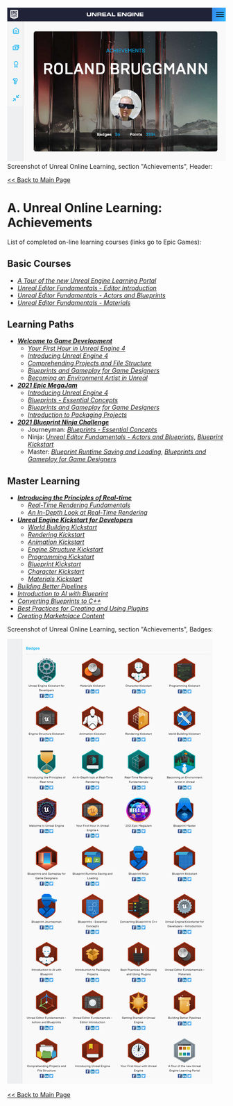 ![Screenshot UE Achievements](Docs/ue-achievements-header.png "Screenshot UE Achievements")
Screenshot of Unreal Online Learning, section "Achievements", Header:

[<< Back to Main Page](..)

# A. Unreal Online Learning: Achievements

List of completed on-line learning courses (links go to Epic Games):

## Basic Courses

* *<a href="https://www.unrealengine.com/en-US/onlinelearning-courses/a-tour-of-the-new-unreal-engine-learning-portal" target="_blank">A Tour of the new Unreal Engine Learning Portal</a>*
* *<a href="https://www.unrealengine.com/en-US/onlinelearning-courses/unreal-editor-fundamentals---editor-introduction" target="_blank">Unreal Editor Fundamentals - Editor Introduction</a>*
* *<a href="https://www.unrealengine.com/en-US/onlinelearning-courses/unreal-editor-fundamentals---actors-and-blueprints" target="_blank">Unreal Editor Fundamentals - Actors and Blueprints</a>*
* *<a href="https://www.unrealengine.com/en-US/onlinelearning-courses/unreal-editor-fundamentals---materials" target="_blank">Unreal Editor Fundamentals - Materials</a>*

## Learning Paths

* ***<a href="https://www.unrealengine.com/en-US/onlinelearning-courses/welcome-to-game-development" target="_blank">Welcome to Game Development</a>***
  * *<a href="https://www.unrealengine.com/en-US/onlinelearning-courses/your-first-hour-in-unreal-engine-4" target="_blank">Your First Hour in Unreal Engine 4</a>*
  * *<a href="https://www.unrealengine.com/en-US/onlinelearning-courses/introducing-unreal-engine" target="_blank">Introducing Unreal Engine 4</a>*
  * *<a href="https://www.unrealengine.com/en-US/onlinelearning-courses/comprehending-projects-and-file-structure" target="_blank">Comprehending Projects and File Structure</a>*
  * *<a href="https://www.unrealengine.com/en-US/onlinelearning-courses/blueprints-and-gameplay-for-game-designers" target="_blank">Blueprints and Gameplay for Game Designers</a>*
  * *<a href="https://www.unrealengine.com/en-US/onlinelearning-courses/becoming-an-environment-artist-in-unreal" target="_blank">Becoming an Environment Artist in Unreal</a>*
* ***<a href="https://www.unrealengine.com/en-US/onlinelearning-courses/2021-epic-megajam" target="_blank">2021 Epic MegaJam</a>***
  * *<a href="https://www.unrealengine.com/en-US/onlinelearning-courses/introducing-unreal-engine" target="_blank">Introducing Unreal Engine 4</a>*
  * *<a href="https://www.unrealengine.com/en-US/onlinelearning-courses/blueprints---essential-concepts" target="_blank">Blueprints - Essential Concepts</a>*
  * *<a href="https://www.unrealengine.com/en-US/onlinelearning-courses/blueprints-and-gameplay-for-game-designers" target="_blank">Blueprints and Gameplay for Game Designers</a>*
  * *<a href="https://www.unrealengine.com/en-US/onlinelearning-courses/introduction-to-packaging-projects" target="_blank">Introduction to Packaging Projects</a>*
* ***<a href="https://www.unrealengine.com/en-US/blog/become-a-blueprint-master-by-taking-this-online-learning-challenge" target="_blank">2021 Blueprint Ninja Challenge</a>***
  * Journeyman: *<a href="https://www.unrealengine.com/en-US/onlinelearning-courses/blueprints---essential-concepts" target="_blank">Blueprints - Essential Concepts</a>*
  * Ninja: *<a href="https://www.unrealengine.com/en-US/onlinelearning-courses/unreal-editor-fundamentals---actors-and-blueprints" target="_blank">Unreal Editor Fundamentals - Actors and Blueprints</a>*, *<a href="https://www.unrealengine.com/en-US/onlinelearning-courses/blueprint-kickstart" target="_blank">Blueprint Kickstart</a>*
  * Master: *<a href="https://www.unrealengine.com/en-US/onlinelearning-courses/blueprint-runtime-saving-and-loading" target="_blank">Blueprint Runtime Saving and Loading</a>*, *<a href="https://www.unrealengine.com/en-US/onlinelearning-courses/blueprints-and-gameplay-for-game-designers" target="_blank">Blueprints and Gameplay for Game Designers</a>*

## Master Learning

* ***<a href="https://www.unrealengine.com/en-US/onlinelearning-courses/introducing-the-principles-of-real-time" target="_blank">Introducing the Principles of Real-time</a>***
  * *<a href="https://www.unrealengine.com/en-US/onlinelearning-courses/real-time-rendering-fundamentals" target="_blank">Real-Time Rendering Fundamentals</a>*
  * *<a href="https://www.unrealengine.com/en-US/onlinelearning-courses/an-in-depth-look-at-real-time-rendering" target="_blank">An In-Depth Look at Real-Time Rendering</a>*
* ***<a href="https://www.unrealengine.com/en-US/onlinelearning-courses/unreal-engine-kickstart-for-developers" target="_blank">Unreal Engine Kickstart for Developers</a>***
  * *<a href="https://www.unrealengine.com/en-US/onlinelearning-courses/world-building-kickstart" target="_blank">World Building Kickstart</a>*
  * *<a href="https://www.unrealengine.com/en-US/onlinelearning-courses/rendering-kickstart" target="_blank">Rendering Kickstart</a>*
  * *<a href="https://www.unrealengine.com/en-US/onlinelearning-courses/animation-kickstart" target="_blank">Animation Kickstart</a>*
  * *<a href="https://www.unrealengine.com/en-US/onlinelearning-courses/engine-structure-kickstart" target="_blank">Engine Structure Kickstart</a>*
  * *<a href="https://www.unrealengine.com/en-US/onlinelearning-courses/programming-kickstart" target="_blank">Programming Kickstart</a>*
  * *<a href="https://www.unrealengine.com/en-US/onlinelearning-courses/blueprint-kickstart" target="_blank">Blueprint Kickstart</a>*
  * *<a href="https://www.unrealengine.com/en-US/onlinelearning-courses/character-kickstart" target="_blank">Character Kickstart</a>*
  * *<a href="https://www.unrealengine.com/en-US/onlinelearning-courses/materials-kickstart" target="_blank">Materials Kickstart</a>*
* *<a href="https://www.unrealengine.com/en-US/onlinelearning-courses/building-better-pipelines" target="_blank">Building Better Pipelines</a>*
* *<a href="https://www.unrealengine.com/en-US/onlinelearning-courses/introduction-to-ai-with-blueprints" target="_blank">Introduction to AI with Blueprint</a>*
* *<a href="https://www.unrealengine.com/en-US/onlinelearning-courses/converting-blueprints-to-c" target="_blank">Converting Blueprints to C++</a>*
* *<a href="https://www.unrealengine.com/en-US/onlinelearning-courses/best-practices-for-creating-and-using-plugins" target="_blank">Best Practices for Creating and Using Plugins</a>*
* *<a href="https://www.unrealengine.com/en-US/onlinelearning-courses/creating-marketplace-content" target="_blank">Creating Marketplace Content</a>*

Screenshot of Unreal Online Learning, section "Achievements", Badges:

![Screenshot UE Achievements Badges](Docs/ue-achievements-badges.png "Screenshot UE Achievements Badges")
<!-- ![Screenshot UE Achievements](Docs/ue-achievements-rb.png "Screenshot UE Achievements") -->

[<< Back to Main Page](..)